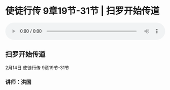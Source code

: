 # 使徒行传 9章19节-31节 | 扫罗开始传道

<audio style="width: 100%;" preload="false" controls controlslist="nodownload"><source src="https://file.simai.life/audio/mp3/2021/tu_9_19-31_210214.mp3" type="audio/mpeg">Your browser does not support the audio element.</audio>

## 扫罗开始传道
2月14日 
使徒行传 9章19节-31节
### 讲师：洪国


